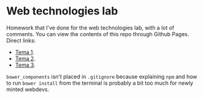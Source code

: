 Web technologies lab
===

Homework that I've done for the web technologies lab, with a lot of comments. You can view the contents of this repo through Github Pages. Direct links:

* [Tema 1](http://tvararu.github.io/school-web-lab/tema1/).
* [Tema 2](http://tvararu.github.io/cv/).
* [Tema 3](http://tvararu.github.io/school-web-lab/tema3/).

`bower_components` isn't placed in `.gitignore` because explaining `npm` and how to run `bower install` from the terminal is probably a bit too much for newly minted webdevs.